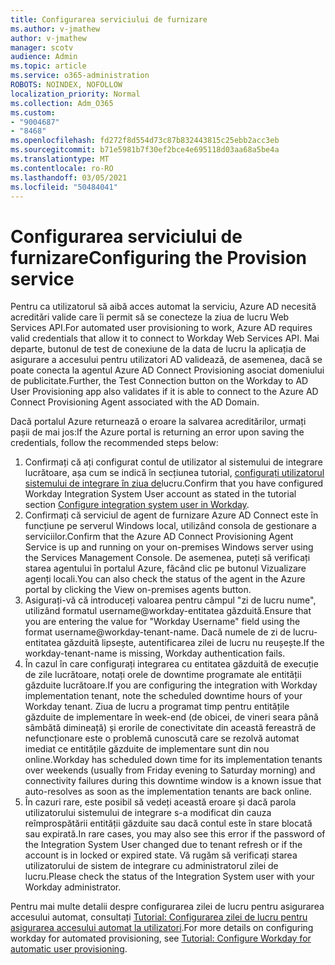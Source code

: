 ```yaml
---
title: Configurarea serviciului de furnizare
ms.author: v-jmathew
author: v-jmathew
manager: scotv
audience: Admin
ms.topic: article
ms.service: o365-administration
ROBOTS: NOINDEX, NOFOLLOW
localization_priority: Normal
ms.collection: Adm_O365
ms.custom:
- "9004687"
- "8468"
ms.openlocfilehash: fd272f8d554d73c87b832443815c25ebb2acc3eb
ms.sourcegitcommit: b71e5981b7f30ef2bce4e695118d03aa68a5be4a
ms.translationtype: MT
ms.contentlocale: ro-RO
ms.lasthandoff: 03/05/2021
ms.locfileid: "50484041"
---
```

# <a name="configuring-the-provision-service"></a><span data-ttu-id="526f0-102">Configurarea serviciului de furnizare</span><span class="sxs-lookup"><span data-stu-id="526f0-102">Configuring the Provision service</span></span>

<span data-ttu-id="526f0-103">Pentru ca utilizatorul să aibă acces automat la serviciu, Azure AD necesită acreditări valide care îi permit să se conecteze la ziua de lucru Web Services API.</span><span class="sxs-lookup"><span data-stu-id="526f0-103">For automated user provisioning to work, Azure AD requires valid credentials that allow it to connect to Workday Web Services API.</span></span> <span data-ttu-id="526f0-104">Mai departe, butonul de test de conexiune de la data de lucru la aplicația de asigurare a accesului pentru utilizatori AD validează, de asemenea, dacă se poate conecta la agentul Azure AD Connect Provisioning asociat domeniului de publicitate.</span><span class="sxs-lookup"><span data-stu-id="526f0-104">Further, the Test Connection button on the Workday to AD User Provisioning app also validates if it is able to connect to the Azure AD Connect Provisioning Agent associated with the AD Domain.</span></span>

<span data-ttu-id="526f0-105">Dacă portalul Azure returnează o eroare la salvarea acreditărilor, urmați pașii de mai jos:</span><span class="sxs-lookup"><span data-stu-id="526f0-105">If the Azure portal is returning an error upon saving the credentials, follow the recommended steps below:</span></span>

1. <span data-ttu-id="526f0-106">Confirmați că ați configurat contul de utilizator al sistemului de integrare lucrătoare, așa cum se indică în secțiunea tutorial, [configurați utilizatorul sistemului de integrare în ziua de](https://docs.microsoft.com/azure/active-directory/saas-apps/workday-inbound-tutorial)lucru.</span><span class="sxs-lookup"><span data-stu-id="526f0-106">Confirm that you have configured Workday Integration System User account as stated in the tutorial section [Configure integration system user in Workday](https://docs.microsoft.com/azure/active-directory/saas-apps/workday-inbound-tutorial).</span></span>
2. <span data-ttu-id="526f0-107">Confirmați că serviciul de agent de furnizare Azure AD Connect este în funcțiune pe serverul Windows local, utilizând consola de gestionare a serviciilor.</span><span class="sxs-lookup"><span data-stu-id="526f0-107">Confirm that the Azure AD Connect Provisioning Agent Service is up and running on your on-premises Windows server using the Services Management Console.</span></span> <span data-ttu-id="526f0-108">De asemenea, puteți să verificați starea agentului în portalul Azure, făcând clic pe butonul Vizualizare agenți locali.</span><span class="sxs-lookup"><span data-stu-id="526f0-108">You can also check the status of the agent in the Azure portal by clicking the View on-premises agents button.</span></span>
3. <span data-ttu-id="526f0-109">Asigurați-vă că introduceți valoarea pentru câmpul "zi de lucru nume", utilizând formatul username@workday-entitatea găzduită.</span><span class="sxs-lookup"><span data-stu-id="526f0-109">Ensure that you are entering the value for "Workday Username" field using the format username@workday-tenant-name.</span></span> <span data-ttu-id="526f0-110">Dacă numele de zi de lucru-entitatea găzduită lipsește, autentificarea zilei de lucru nu reușește.</span><span class="sxs-lookup"><span data-stu-id="526f0-110">If the workday-tenant-name is missing, Workday authentication fails.</span></span>
4. <span data-ttu-id="526f0-111">În cazul în care configurați integrarea cu entitatea găzduită de execuție de zile lucrătoare, notați orele de downtime programate ale entității găzduite lucrătoare.</span><span class="sxs-lookup"><span data-stu-id="526f0-111">If you are configuring the integration with Workday implementation tenant, note the scheduled downtime hours of your Workday tenant.</span></span> <span data-ttu-id="526f0-112">Ziua de lucru a programat timp pentru entitățile găzduite de implementare în week-end (de obicei, de vineri seara până sâmbătă dimineață) și erorile de conectivitate din această fereastră de nefuncționare este o problemă cunoscută care se rezolvă automat imediat ce entitățile găzduite de implementare sunt din nou online.</span><span class="sxs-lookup"><span data-stu-id="526f0-112">Workday has scheduled down time for its implementation tenants over weekends (usually from Friday evening to Saturday morning) and connectivity failures during this downtime window is a known issue that auto-resolves as soon as the implementation tenants are back online.</span></span>
5. <span data-ttu-id="526f0-113">În cazuri rare, este posibil să vedeți această eroare și dacă parola utilizatorului sistemului de integrare s-a modificat din cauza reîmprospătării entității găzduite sau dacă contul este în stare blocată sau expirată.</span><span class="sxs-lookup"><span data-stu-id="526f0-113">In rare cases, you may also see this error if the password of the Integration System User changed due to tenant refresh or if the account is in locked or expired state.</span></span> <span data-ttu-id="526f0-114">Vă rugăm să verificați starea utilizatorului de sistem de integrare cu administratorul zilei de lucru.</span><span class="sxs-lookup"><span data-stu-id="526f0-114">Please check the status of the Integration System user with your Workday administrator.</span></span>

<span data-ttu-id="526f0-115">Pentru mai multe detalii despre configurarea zilei de lucru pentru asigurarea accesului automat, consultați [Tutorial: Configurarea zilei de lucru pentru asigurarea accesului automat la utilizatori](https://docs.microsoft.com/azure/active-directory/saas-apps/workday-inbound-tutorial).</span><span class="sxs-lookup"><span data-stu-id="526f0-115">For more details on configuring workday for automated provisioning, see [Tutorial: Configure Workday for automatic user provisioning](https://docs.microsoft.com/azure/active-directory/saas-apps/workday-inbound-tutorial).</span></span>
